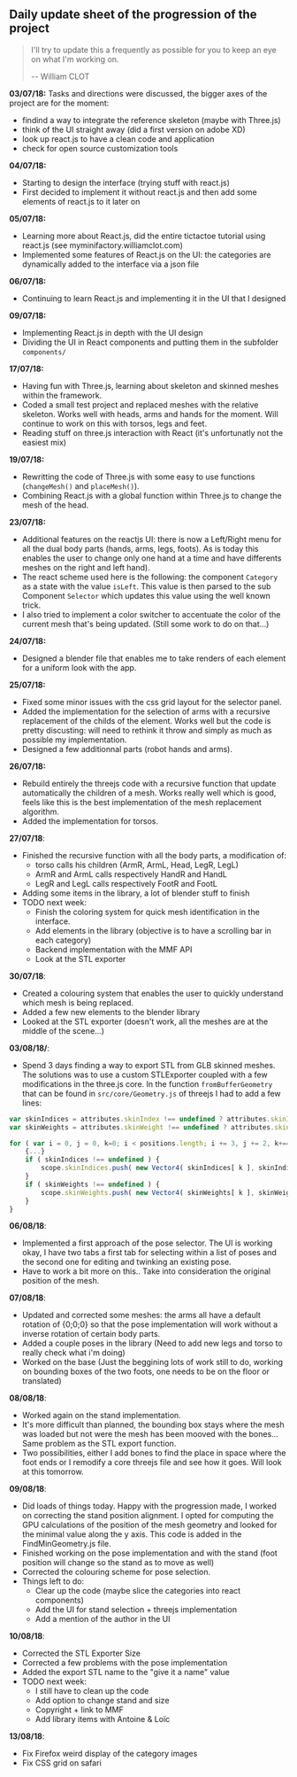 ## Daily update sheet of the progression of the project

> I'll try to update this a frequently as possible for you to keep an eye on what I'm working on.
>
> -- William CLOT


**03/07/18:**
Tasks and directions were discussed, the bigger axes of the project are for the moment:

- findind a way to integrate the reference skeleton (maybe with Three.js)
- think of the UI straight away (did a first version on adobe XD)
- look up react.js to have a clean code and application
- check for open source customization tools

**04/07/18:**

- Starting to design the interface (trying stuff with react.js)
- First decided to implement it without react.js and then add some elements of react.js to it later on

**05/07/18:**

- Learning more about React.js, did the entire tictactoe tutorial using react.js (see myminifactory.williamclot.com)
- Implemented some features of React.js on the UI: the categories are dynamically added to the interface via a json file


**06/07/18:**

- Continuing to learn React.js and implementing it in the UI that I designed

**09/07/18:**

- Implementing React.js in depth with the UI design
- Dividing the UI in React components and putting them in the subfolder `components/`

**17/07/18:**

- Having fun with Three.js, learning about skeleton and skinned meshes within the framework. 
- Coded a small test project and replaced meshes with the relative skeleton. Works well with heads, arms and hands for the moment. Will continue to work on this with torsos, legs and feet.
- Reading stuff on three.js interaction with React (it's unfortunatly not the easiest mix)

**19/07/18:**

- Rewritting the code of Three.js with some easy to use functions (`changeMesh()` and `placeMesh()`).
- Combining React.js with a global function within Three.js to change the mesh of the head.

**23/07/18:**

- Additional features on the reactjs UI: there is now a Left/Right menu for all the dual body parts (hands, arms, legs, foots). As is today this enables the user to change only one hand at a time and have differents meshes on the right and left hand).
- The react scheme used here is the following: the component `Category` as a state with the value `isLeft`. This value is then parsed to the sub Component `Selector` which updates this value using the well known trick. 
- I also tried to implement a color switcher to accentuate the color of the current mesh that's being updated. (Still some work to do on that...)
  
**24/07/18:**

- Designed a blender file that enables me to take renders of each element for a uniform look with the app.

**25/07/18:**

- Fixed some minor issues with the css grid layout for the selector panel.
- Added the implementation for the selection of arms with a recursive replacement of the childs of the element. Works well but the code is pretty discusting: will need to rethink it throw and simply as much as possible my implementation.
- Designed a few additionnal parts (robot hands and arms).

**26/07/18:**

- Rebuild entirely the threejs code with a recursive function that update automatically the children of a mesh. Works really well which is good, feels like this is the best implementation of the mesh replacement algorithm.
- Added the implementation for torsos.

**27/07/18**:

- Finished the recursive function with all the body parts, a modification of:
    - torso calls his children (ArmR, ArmL, Head, LegR, LegL)
    - ArmR and ArmL calls respectively HandR and HandL
    - LegR and LegL calls respectively FootR and FootL
- Adding some items in the library, a lot of blender stuff to finish
- TODO next week:
    - Finish the coloring system for quick mesh identification in the interface. 
    - Add elements in the library (objective is to have a scrolling bar in each category)
    - Backend implementation with the MMF API
    - Look at the STL exporter

**30/07/18**:

- Created a colouring system that enables the user to quickly understand which mesh is being replaced.
- Added a few new elements to the blender library
- Looked at the STL exporter (doesn't work, all the meshes are at the middle of the scene...)

**03/08/18/**:

- Spend 3 days finding a way to export STL from GLB skinned meshes. The solutions was to use a custom STLExporter coupled with a few modifications in the three.js core. In the function `fromBufferGeometry` that can be found in `src/core/Geometry.js` of threejs I had to add a few lines:

```js
var skinIndices = attributes.skinIndex !== undefined ? attributes.skinIndex.array : undefined;
var skinWeights = attributes.skinWeight !== undefined ? attributes.skinWeight.array : undefined;

for ( var i = 0, j = 0, k=0; i < positions.length; i += 3, j += 2, k+=4 ) {
    {...}
    if ( skinIndices !== undefined ) {
        scope.skinIndices.push( new Vector4( skinIndices[ k ], skinIndices[ k + 1 ], skinIndices[ k + 2 ], skinIndices[ k + 3 ] ) );
    }
	if ( skinWeights !== undefined ) {
		scope.skinWeights.push( new Vector4( skinWeights[ k ], skinWeights[ k + 1 ], skinWeights[ k + 2 ], skinWeights[ k + 3 ] ) );
	}
}
```

**06/08/18**:

- Implemented a first approach of the pose selector. The UI is working okay, I have two tabs a first tab for selecting within a list of poses and the second one for editing and twinking an existing pose. 
- Have to work a bit more on this.. Take into consideration the original position of the mesh.


**07/08/18**:

- Updated and corrected some meshes: the arms all have a default rotation of {0;0;0} so that the pose implementation will work without a inverse rotation of certain body parts.
- Added a couple poses in the library (Need to add new legs and torso to really check what i'm doing)
- Worked on the base (Just the beggining lots of work still to do, working on bounding boxes of the two foots, one needs to be on the floor or translated)

**08/08/18**:

- Worked again on the stand implementation. 
- It's more difficult than planned, the bounding box stays where the mesh was loaded but not were the mesh has been mooved with the bones... Same problem as the STL export function. 
- Two possibilities, either I add bones to find the place in space where the foot ends or I remodify a core threejs file and see how it goes. Will look at this tomorrow.

**09/08/18**:

- Did loads of things today. Happy with the progression made, I worked on correcting the stand position alignment. I opted for computing the GPU calculations of the position of the mesh geometry and looked for the minimal value along the y axis. This code is added in the FindMinGeometry.js file.
- Finished working on the pose implementation and with the stand (foot position will change so the stand as to move as well)
- Corrected the colouring scheme for pose selection.
- Things left to do:
    - Clear up the code (maybe slice the categories into react components)
    - Add the UI for stand selection + threejs implementation
    - Add a mention of the author in the UI

**10/08/18**:

- Corrected the STL Exporter Size
- Corrected a few problems with the pose implementation
- Added the export STL name to the "give it a name" value
- TODO next week: 
    - I still have to clean up the code
    - Add option to change stand and size
    - Copyright + link to MMF
    - Add library items with Antoine & Loïc


**13/08/18**:

- Fix Firefox weird display of the category images
- Fix CSS grid on safari




